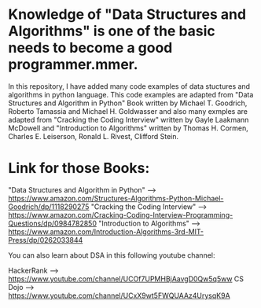 # Knowledge of "Data Structures and Algorithms" is one of the basic needs to become a good programmer.mmer.

In this repository, I have added many code examples of data stuctures and algorithms in python language.
This code examples are adapted from "Data Structures and Algorithm in Python" Book written by Michael T. Goodrich, Roberto Tamassia and Michael H. Goldwasser 
and also many exmples are adapted from "Cracking the Coding Interview" written by Gayle Laakmann McDowell 
and "Introduction to Algorithms" written by Thomas H. Cormen, Charles E. Leiserson, Ronald L. Rivest, Clifford Stein.

# Link for those Books: 

"Data Structures and Algorithm in Python" --> https://www.amazon.com/Structures-Algorithms-Python-Michael-Goodrich/dp/1118290275
"Cracking the Coding Interview" --> https://www.amazon.com/Cracking-Coding-Interview-Programming-Questions/dp/0984782850
"Introduction to Algorithms" --> https://www.amazon.com/Introduction-Algorithms-3rd-MIT-Press/dp/0262033844

You can also learn about DSA in this following youtube channel:

HackerRank --> https://www.youtube.com/channel/UCOf7UPMHBjAavgD0Qw5q5ww
CS Dojo --> https://www.youtube.com/channel/UCxX9wt5FWQUAAz4UrysqK9A 
